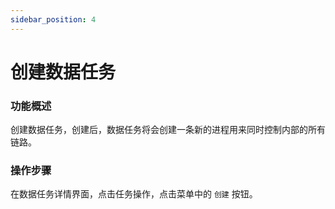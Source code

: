 ```yaml
---
sidebar_position: 4
---
```


# 创建数据任务

### 功能概述

创建数据任务，创建后，数据任务将会创建一条新的进程用来同时控制内部的所有链路。

### 操作步骤

在数据任务详情界面，点击任务操作，点击菜单中的 `创建` 按钮。
